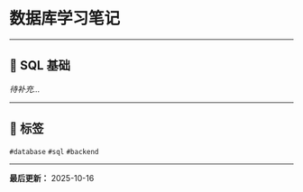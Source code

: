 # 数据库学习笔记

---

## 📝 SQL 基础

_待补充..._

---

## 🔖 标签
`#database` `#sql` `#backend`

---

**最后更新：** 2025-10-16


